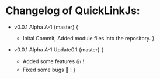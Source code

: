# Changelog of QuickLinkJs:

- v0.0.1 Alpha A-1 {master} {
    - Inital Commit, Added module files into the repository.
}

- v0.0.1 Alpha A-1 Update0.1 {master} {
    - Added some features :+1: !
    - Fixed some bugs :bug: !
}